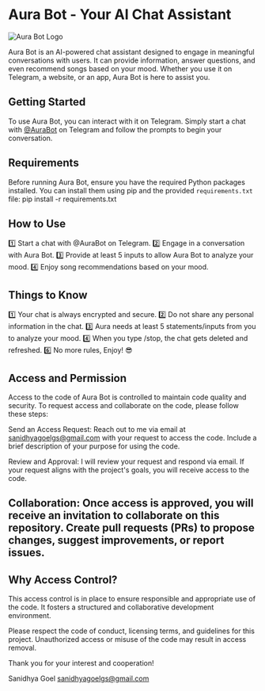 # Aura Bot - Your AI Chat Assistant

![Aura Bot Logo](https://www.google.co.in/url?sa=i&url=https%3A%2F%2Fstock.adobe.com%2Fimages%2Fneon-wave-sound-vector-background-music-soundwave-design-purple-light-elements-isolated-on-dark-backdrop-radio-frequency-beat-lines%2F257638595&psig=AOvVaw3TOJ6PxeLV5AX_zd0GJYKM&ust=1694374285585000&source=images&cd=vfe&opi=89978449&ved=0CBAQjRxqFwoTCIDmy56inoEDFQAAAAAdAAAAABAE)

Aura Bot is an AI-powered chat assistant designed to engage in meaningful conversations with users. It can provide information, answer questions, and even recommend songs based on your mood. Whether you use it on Telegram, a website, or an app, Aura Bot is here to assist you.

## Getting Started

To use Aura Bot, you can interact with it on Telegram. Simply start a chat with [@AuraBot](https://t.me/AuraBot) on Telegram and follow the prompts to begin your conversation.

## Requirements

Before running Aura Bot, ensure you have the required Python packages installed. You can install them using pip and the provided `requirements.txt` file:
pip install -r requirements.txt


## How to Use
1️⃣ Start a chat with @AuraBot on Telegram.
2️⃣ Engage in a conversation with Aura Bot.
3️⃣ Provide at least 5 inputs to allow Aura Bot to analyze your mood.
4️⃣ Enjoy song recommendations based on your mood.


## Things to Know
1️⃣ Your chat is always encrypted and secure.
2️⃣ Do not share any personal information in the chat.
3️⃣ Aura needs at least 5 statements/inputs from you to analyze your mood.
4️⃣ When you type /stop, the chat gets deleted and refreshed.
6️⃣ No more rules, Enjoy! 😎

## Access and Permission
Access to the code of Aura Bot is controlled to maintain code quality and security. To request access and collaborate on the code, please follow these steps:

Send an Access Request: Reach out to me via email at sanidhyagoelgs@gmail.com with your request to access the code. Include a brief description of your purpose for using the code.

Review and Approval: I will review your request and respond via email. If your request aligns with the project's goals, you will receive access to the code.

## Collaboration: Once access is approved, you will receive an invitation to collaborate on this repository. Create pull requests (PRs) to propose changes, suggest improvements, or report issues.

## Why Access Control?

This access control is in place to ensure responsible and appropriate use of the code. It fosters a structured and collaborative development environment.

Please respect the code of conduct, licensing terms, and guidelines for this project. Unauthorized access or misuse of the code may result in access removal.

Thank you for your interest and cooperation!

Sanidhya Goel
sanidhyagoelgs@gmail.com
